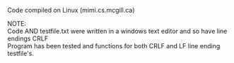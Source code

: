 Code compiled on Linux (mimi.cs.mcgill.ca)  
  
NOTE:  
	Code AND testfile.txt were written in a windows text editor and so have line endings CRLF  
	Program has been tested and functions for both CRLF and LF line ending testfile's.